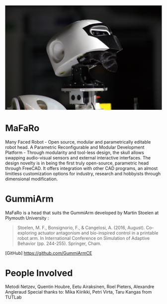 ![alt text](https://raw.githubusercontent.com/CognitiveRoboticsTUT/MaFaRo/master/mafaro.jpg)


# MaFaRo
Many Faced Robot - Open source, modular and parametrically editable robot head.
A Parametric Reconfigurable and Modular Development Platform - Through modularity and tool-less design, the skull allows swapping audio-visual sensors and external interactive interfaces. The design novelty is in being the first truly open-source, parametric head through FreeCAD. It offers integration with other CAD programs, an almost limitless customization options for industry, research and hobbyists through dimensional modification.

# GummiArm 

MaFaRo is a head that suits the GummiArm developed by Martin Stoelen at Plymouth University :

>Stoelen, M. F., Bonsignorio, F., & Cangelosi, A. (2016, August). Co-exploring actuator antagonism and bio-inspired control in a printable robot arm. In International Conference on Simulation of Adaptive Behavior (pp. 244-255). Springer, Cham.

[GitHub] https://github.com/GummiArmCE


# People Involved
Metodi Netzev, Quentin Houbre, Eetu Airaksinen, Roel Pieters, Alexandre Angleraud
Special thanks to: Mika Kiirikki, Petri Virta, Taru Kangas from TUTLab
